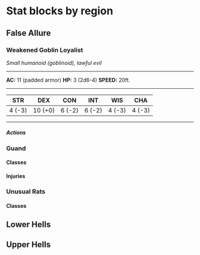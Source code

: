 # Stat blocks by region
## False Allure
### Weakened Goblin Loyalist
*Small humanoid (goblinoid), lawful evil*
__________________________
**AC:** 11 (padded armor)
**HP:** 3 (2d6-4)
**SPEED:** 20ft.
__________________________
STR | DEX | CON | INT | WIS | CHA
--- | --- | --- | --- | --- | ---
4 (-3) | 10 (+0) | 6 (-2) | 6 (-2) | 4 (-3) | 4 (-3)
__________________________

##### Actions

### Guand
#### Classes
#### Injuries
### Unusual Rats
#### Classes
## Lower Hells
## Upper Hells